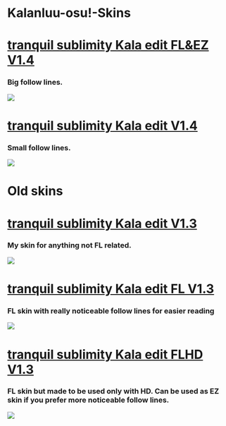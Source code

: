 # Kalanluu-osu!-Skins
# [tranquil sublimity Kala edit FL&EZ V1.4](https://drive.google.com/file/d/1j3vO01x_7prcFyysNpK116qpA_Ph4Rea/view?usp=sharing)
### Big follow lines.
![](https://i.imgur.com/4z6gEZ3.jpeg)
# [tranquil sublimity Kala edit V1.4](https://drive.google.com/file/d/1ULHyL3DZXItHPOxS1_ytXSE8N7x75xO3/view?usp=sharing)
### Small follow lines.
![](https://i.imgur.com/x4LChf5.jpg)

# Old skins
# [tranquil sublimity Kala edit V1.3](https://drive.google.com/file/d/1HP9U9BRLr0eax1oPK6EA2ukoMlFQdpU1/view?usp=sharing)
### My skin for anything not FL related.
![](https://i.imgur.com/YzBk5JW.jpg)
# [tranquil sublimity Kala edit FL V1.3](https://drive.google.com/file/d/16jpFGmEhqxPSO1ISYXCjO8UHRm2WIa-Z/view?usp=sharing)
### FL skin with really noticeable follow lines for easier reading
![](https://i.imgur.com/oMkXr43.jpg)
# [tranquil sublimity Kala edit FLHD V1.3](https://drive.google.com/file/d/18rKF0wfWPQoPaSLh7GciWxQ6nlX9Cq9N/view?usp=sharing)
### FL skin but made to be used only with HD. Can be used as EZ skin if you prefer more noticeable follow lines.
![](https://i.imgur.com/aqFyvgK.jpg)
